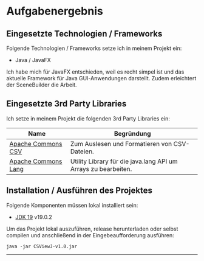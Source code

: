 # Aufgabenergebnis

## Eingesetzte Technologien / Frameworks

Folgende Technologien / Frameworks setze ich in meinem Projekt ein:

- Java / JavaFX

Ich habe mich für JavaFX entschieden, weil es recht simpel ist und das aktuelle Framework für Java GUI-Anwendungen darstellt.
Zudem erleichtert der SceneBuilder die Arbeit.

## Eingesetzte 3rd Party Libraries

Ich setze in meinem Projekt die folgenden 3rd Party Libraries ein:

Name | Begründung
--- | ---
[Apache Commons CSV](https://commons.apache.org/proper/commons-csv/) | Zum Auslesen und Formatieren von CSV-Dateien.
[Apache Commons Lang](https://commons.apache.org/proper/commons-lang/) | Utility Library für die java.lang API um Arrays zu bearbeiten.

## Installation / Ausführen des Projektes

Folgende Komponenten müssen lokal installiert sein:

- [JDK 19](https://www.oracle.com/java/technologies/downloads/#java19) v19.0.2

Um das Projekt lokal auszuführen, release herunterladen oder selbst compilen und anschließend in der Eingebeaufforderung ausführen:

```console
java -jar CSViewJ-v1.0.jar
```
---
